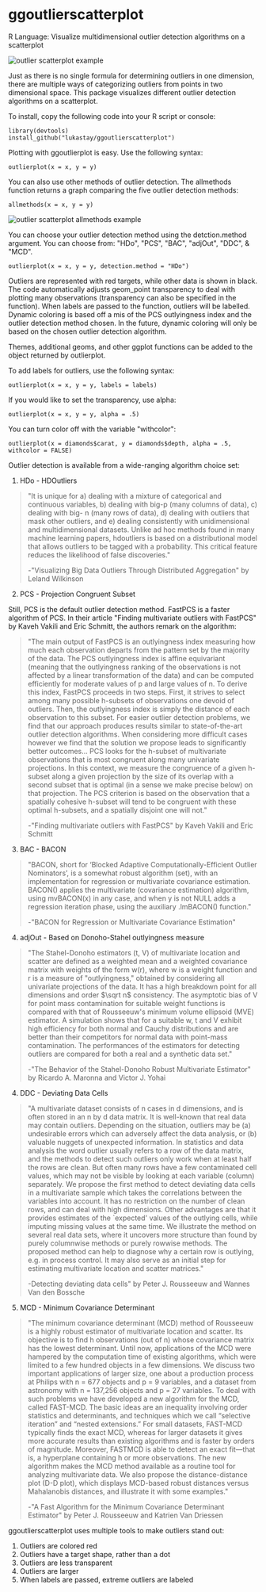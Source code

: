 # ggoutlierscatterplot
R Language: Visualize multidimensional outlier detection algorithms on a scatterplot

![outlier scatterplot example](https://github.com/lukastay/ggoutlierscatterplot/blob/main/plotexample.tiff?raw=true)

Just as there is no single formula for determining outliers in one dimension, there are multiple ways of categorizing outliers from points in two dimensional space. This package visualizes different outlier detection algorithms on a scatterplot.

To install, copy the following code into your R script or console:

```
library(devtools)
install_github("lukastay/ggoutlierscatterplot")
```

Plotting with ggoutlierplot is easy. Use the following syntax:

```
outlierplot(x = x, y = y)
```

You can also use other methods of outlier detection. The allmethods function returns a graph comparing the five outlier detection methods:

```
allmethods(x = x, y = y)
```

![outlier scatterplot allmethods example](https://github.com/lukastay/ggoutlierscatterplot/blob/main/plotexample.allmethods.tiff?raw=true)

You can choose your outlier detection method using the detction.method argument. You can choose from: "HDo", "PCS", "BAC", "adjOut", "DDC", & "MCD".

```
outlierplot(x = x, y = y, detection.method = "HDo")
```

Outliers are represented with red targets, while other data is shown in black. The code automatically adjusts geom_point transparency to deal with plotting many observations (transparency can also be specified in the function). When labels are passed to the function, outliers will be labelled. Dynamic coloring is based off a mis of the PCS outlyingness index and the outlier detection method chosen. In the future, dynamic coloring will only be based on the chosen outlier detection algorithm.

Themes, additional geoms, and other ggplot functions can be added to the object returned by outlierplot.

To add labels for outliers, use the following syntax:

```
outlierplot(x = x, y = y, labels = labels)
```

If you would like to set the transparency, use alpha:

```
outlierplot(x = x, y = y, alpha = .5)
```

You can turn color off with the variable "withcolor":

```
outlierplot(x = diamonds$carat, y = diamonds$depth, alpha = .5, withcolor = FALSE)
```

Outlier detection is available from a wide-ranging algorithm choice set:
1) HDo - HDOutliers

> "It is unique for a) dealing with a mixture of categorical and continuous variables, b) dealing with big-p (many columns of data), c) dealing with big- n (many rows of data), d) dealing with outliers that mask other outliers, and e) dealing consistently with unidimensional and multidimensional datasets. Unlike ad hoc methods found in many machine learning papers, hdoutliers is based on a distributional model that allows outliers to be tagged with a probability. This critical feature reduces the likelihood of false discoveries."
>
> -"Visualizing Big Data Outliers Through Distributed Aggregation" by Leland Wilkinson

2) PCS - Projection Congruent Subset

Still, PCS is the default outlier detection method.  FastPCS is a faster algorithm of PCS. In their article "Finding multivariate outliers with FastPCS" by Kaveh Vakili and Eric Schmitt, the authors remark on the algorithm:

> "The main output of FastPCS is an outlyingness index measuring how much each observation departs from the pattern set by the majority of the data. The PCS outlyingness index is affine equivariant (meaning that the outlyingness ranking of the observations is not affected by a linear transformation of the data) and can be computed efficiently for moderate values of p and large values of n. To derive this index, FastPCS proceeds in two steps. First, it strives to select among many possible h-subsets of observations one devoid of outliers. Then, the outlyingness index is simply the distance of each observation to this subset. For easier outlier detection problems, we find that our approach produces results similar to state-of-the-art outlier detection algorithms. When considering more difficult cases however we find that the solution we propose leads to significantly better outcomes... PCS looks for the h-subset of multivariate observations that is most congruent along many univariate projections. In this context, we measure the congruence of a given h-subset along a given projection by the size of its overlap with a second subset that is optimal (in a sense we make precise below) on that projection. The PCS criterion is based on the observation that a spatially cohesive h-subset will tend to be congruent with these optimal h-subsets, and a spatially disjoint one will not."
>
> -"Finding multivariate outliers with FastPCS" by Kaveh Vakili and Eric Schmitt


3) BAC - BACON

> "BACON, short for ‘Blocked Adaptive Computationally-Efficient Outlier Nominators’, is a somewhat robust algorithm (set), with an implementation for regression or multivariate covariance estimation. BACON() applies the multivariate (covariance estimation) algorithm, using mvBACON(x) in any case, and when y is not NULL adds a regression iteration phase, using the auxiliary .lmBACON() function."
>
> -"BACON for Regression or Multivariate Covariance Estimation"

4) adjOut - Based on Donoho-Stahel outlyingness measure

> "The Stahel-Donoho estimators (t, V) of multivariate location and scatter are defined as a weighted mean and a weighted covariance matrix with weights of the form w(r), where w is a weight function and r is a measure of "outlyingness," obtained by considering all univariate projections of the data. It has a high breakdown point for all dimensions and order $\sqrt n$ consistency. The asymptotic bias of V for point mass contamination for suitable weight functions is compared with that of Rousseeuw's minimum volume ellipsoid (MVE) estimator. A simulation shows that for a suitable w, t and V exhibit high efficiency for both normal and Cauchy distributions and are better than their competitors for normal data with point-mass contamination. The performances of the estimators for detecting outliers are compared for both a real and a synthetic data set."
>
> -"The Behavior of the Stahel-Donoho Robust Multivariate Estimator" by Ricardo A. Maronna and Victor J. Yohai


4) DDC - Deviating Data Cells

> "A multivariate dataset consists of n cases in d dimensions, and is often stored in an n by d data matrix. It is well-known that real data may contain outliers. Depending on the situation, outliers may be (a) undesirable errors which can adversely affect the data analysis, or (b) valuable nuggets of unexpected information. In statistics and data analysis the word outlier usually refers to a row of the data matrix, and the methods to detect such outliers only work when at least half the rows are clean. But often many rows have a few contaminated cell values, which may not be visible by looking at each variable (column) separately. We propose the first method to detect deviating data cells in a multivariate sample which takes the correlations between the variables into account. It has no restriction on the number of clean rows, and can deal with high dimensions. Other advantages are that it provides estimates of the `expected' values of the outlying cells, while imputing missing values at the same time. We illustrate the method on several real data sets, where it uncovers more structure than found by purely columnwise methods or purely rowwise methods. The proposed method can help to diagnose why a certain row is outlying, e.g. in process control. It may also serve as an initial step for estimating multivariate location and scatter matrices."
>
> -Detecting deviating data cells" by Peter J. Rousseeuw and Wannes Van den Bossche

5) MCD - Minimum Covariance Determinant 

> "The minimum covariance determinant (MCD) method of Rousseeuw is a highly robust estimator of multivariate location and scatter. Its objective is to find h observations (out of n) whose covariance matrix has the lowest determinant. Until now, applications of the MCD were hampered by the computation time of existing algorithms, which were limited to a few hundred objects in a few dimensions. We discuss two important applications of larger size, one about a production process at Philips with n = 677 objects and p = 9 variables, and a dataset from astronomy with n = 137,256 objects and p = 27 variables. To deal with such problems we have developed a new algorithm for the MCD, called FAST-MCD. The basic ideas are an inequality involving order statistics and determinants, and techniques which we call “selective iteration” and “nested extensions.” For small datasets, FAST-MCD typically finds the exact MCD, whereas for larger datasets it gives more accurate results than existing algorithms and is faster by orders of magnitude. Moreover, FASTMCD is able to detect an exact fit—that is, a hyperplane containing h or more observations. The new algorithm makes the MCD method available as a routine tool for analyzing multivariate data. We also propose the distance-distance plot (D-D plot), which displays MCD-based robust distances versus Mahalanobis distances, and illustrate it with some examples."
>
> -"A Fast Algorithm for the Minimum Covariance Determinant Estimator" by Peter J. Rousseeuw  and Katrien Van Driessen

ggoutlierscatterplot uses multiple tools to make outliers stand out:

1) Outliers are colored red
2) Outliers have a target shape, rather than a dot
3) Outliers are less transparent
4) Outliers are larger
5) When labels are passed, extreme outliers are labeled
